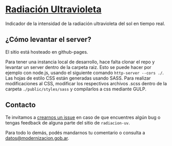 # [Radiación Ultravioleta](http://datosgobar.github.io/radiacion-uv)

Indicador de la intensidad de la radiación ultravioleta del sol en tiempo real.

## ¿Cómo levantar el server?

El sitio está hosteado en github-pages.

Para tener una instancia local de desarrollo, hace falta clonar el repo y levantar un server dentro de la carpeta raiz. Esto se puede hacer por ejemplo con node.js, usando el siguiente comando `http-server --cors ./`.
Las hojas de estilo CSS están generadas usando SASS. Para realizar modificaciones al CSS, modificar los respectivos archivos .scss dentro de la carpeta `./public/styles/sass` y compilarlos a css mediante GULP.

## Contacto

Te invitamos a [crearnos un issue](https://github.com/datosgobar/radiacion-uv/issues/new) en caso de que encuentres algún bug o tengas feedback de alguna parte del sitio de `radiacion-uv`.

Para todo lo demás, podés mandarnos tu comentario o consulta a [datos@modernizacion.gob.ar](mailto:datos@modernizacion.gob.ar).
